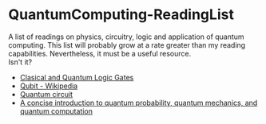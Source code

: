 # QuantumComputing-ReadingList
A list of readings on physics, circuitry, logic and application of quantum computing.
This list will probably grow at a rate greater than my reading capabilities. Nevertheless, it must be a useful resource.  
Isn't it?


- [Clasical and Quantum Logic Gates](http://www2.optics.rochester.edu/~stroud/presentations/muthukrishnan991/LogicGates.pdf)
- [Qubit - Wikipedia](https://en.wikipedia.org/wiki/Qubit)
- [Quantum circuit](https://en.wikipedia.org/wiki/Quantum_circuit)
- [A concise introduction to quantum probability, quantum mechanics, and quantum computation](https://www.math.ucdavis.edu/~greg/intro-2005.pdf)
